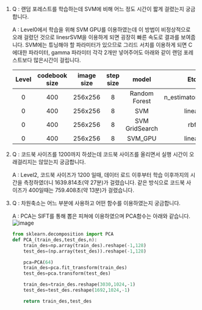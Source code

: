 1. Q : 랜덤 포레스트를 학습하는데 SVM에 비해 어느 정도 시간이 짧게 걸렸는지 궁금합니다.

   A : Level0에서 학습을 위해 SVM GPU를 이용하였는데 이 방법이 비정상적으로 오래 걸렸던 것으로 linesrSVM을 이용하게 되면 굉장히 빠른 속도로 결과를 보여줍니다. SVM에는 튜닝해야 할 파라미터가 있으므로 그리드 서치를 이용하게 되면 C에대한 파라미터, gamma 파라미터 각각 2개만 넣어주어도 아래와 같이 랜덤 포레스트보다 많은시간이 걸립니다. 
   
   | Level | codebook size | image size | step size  | model | Etc | score | time(s) |
   |:--:|:--:|:--:|:--:|:--:|:--:|:--:|:--:|
   | 0 | 400 |  256x256 | 8 | Random Forest | n_estimators=1000 | 0.39361 | 46.8 |
   | 0 | 400 |  256x256 | 8 | SVM | linear | 0.40602 | 9.0 |
   | 0 | 400 |  256x256 | 8 | SVM GridSearch| rbf | 0.38120 | 128.2 |
   | 0 | 400 |  256x256 | 8 | SVM_GPU | linear | -- | 333.5 |
   
  
   
2. Q : 코드북 사이즈를 1200까지 하셨는데 코드북 사이즈를 올리면서 실행 시간이 오래걸리지는 않았는지 궁금합니다.

   A : Level2, 코드북 사이즈가 1200 일때, 데이터 로드 이후부터 학습 이후까지의 시간을 측정하였더니 1639.814초(약 27분)가 걸렸습니다.
   같은 방식으로 코드북 사이즈가 400일때는 759.408초(약 13분)가 걸렸습니다.
   
3. Q : 차원축소는 어느 부분에 사용하고 어떤 함수를 이용하였는지 궁금합니다.

   A :  PCA는 SIFT를 통해 뽑은 피쳐에 이용하였으며 PCA함수는 아래와 같습니다.
   ![image](https://user-images.githubusercontent.com/46476876/70971024-52616100-20e3-11ea-97e4-9d3a0bb357f3.png)
   ```python
   from sklearn.decomposition import PCA
   def PCA_(train_des,test_des,n):
       train_des=np.array(train_des).reshape(-1,128)
       test_des=(np.array(test_des)).reshape(-1,128)

       pca=PCA(64)
       train_des=pca.fit_transform(train_des)
       test_des=pca.transform(test_des)

       train_des=train_des.reshape(3030,1024,-1)
       test_des=test_des.reshape(1692,1024,-1)

       return train_des,test_des
   ```

